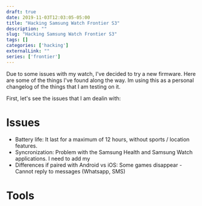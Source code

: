 ```yaml
--- 
draft: true
date: 2019-11-03T12:03:05-05:00
title: "Hacking Samsung Watch Frontier S3"
description: ""
slug: "Hacking Samsung Watch Frontier S3" 
tags: []
categories: ['hacking']
externalLink: ""
series: ['frontier']
---
```


Due to some issues with my watch, I've decided to try a new firmware. Here are some of the things I've found along the way. Im using this as a personal changelog of the things that I am testing on it.

First, let's see the issues that I am dealin with:

# Issues

- Battery life: It last for a maximum of 12 hours, without sports / location features.
- Syncronization: Problem with the Samsung Health and Samsung Watch applications. I need to add my 
- Differences if paired with Android vs iOS: Some games disappear - Cannot reply to messages (Whatsapp, SMS)

# Tools

